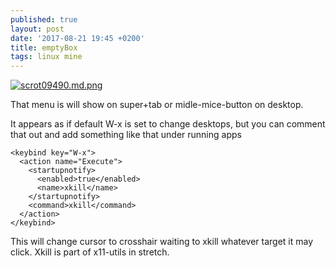 ```yaml
---
published: true
layout: post
date: '2017-08-21 19:45 +0200'
title: emptyBox
tags: linux mine
---
```

[![scrot09490.md.png](https://cdn.scrot.moe/images/2017/08/21/scrot09490.md.png)](https://cdn.scrot.moe/images/2017/08/21/scrot09490.png)

That menu is will show on super+tab or midle-mice-button on desktop.

It appears as if default W-x is set to change desktops, but you can comment that out and add something like that under running apps

    <keybind key="W-x">
      <action name="Execute">
        <startupnotify>
          <enabled>true</enabled>
          <name>xkill</name>
        </startupnotify>
        <command>xkill</command>
      </action>
    </keybind>
    
This will change cursor to crosshair waiting to xkill whatever target it may click. Xkill is part of x11-utils in stretch.
